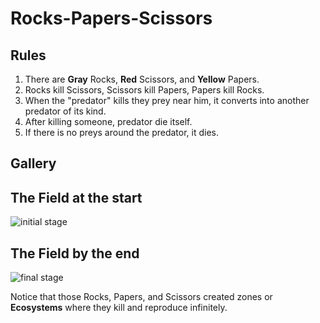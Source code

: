 # Rocks-Papers-Scissors

## Rules
1. There are **Gray** Rocks, **Red** Scissors, and **Yellow** Papers.
2. Rocks kill Scissors, Scissors kill Papers, Papers kill  Rocks.
3. When the "predator" kills they prey near him, it converts into another predator of its kind.
4. After killing someone, predator die itself.
5. If there is no preys around the predator, it dies.

## Gallery

## The Field at the start
![initial stage](https://user-images.githubusercontent.com/96821799/162312355-9a1ecdca-0999-49c3-a94a-1e7a3677963a.PNG)

## The Field by the end
![final stage](https://user-images.githubusercontent.com/96821799/162312420-d94fd4a3-2c9e-4c6d-8174-efdd3077f06b.PNG)

Notice that those Rocks, Papers, and Scissors created zones or **Ecosystems** where they kill and reproduce infinitely. 
